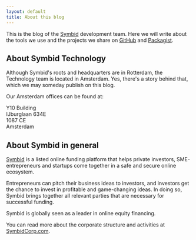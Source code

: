 ```yaml
---
layout: default
title: About this blog
---
```


This is the blog of the [Symbid](http://symbid.com) development team. Here we will write about the tools we use and the projects we share on [GitHub](https://github.com/Symbid) and [Packagist](https://packagist.org/packages/symbid/).

## About Symbid Technology

Although Symbid's roots and headquarters are in Rotterdam, the Technology team is located in Amsterdam. Yes, there's a story behind that, which we may someday publish on this blog.

Our Amsterdam offices can be found at:

Y10 Building<br>
IJburglaan 634E<br>
1087 CE<br>
Amsterdam<br>

## About Symbid in general

[Symbid](http://symbid.com) is a listed online funding platform that helps private investors, SME-entrepreneurs and startups come together in a safe and secure online ecosystem.

Entrepreneurs can pitch their business ideas to investors, and investors get the chance to invest in profitable and game-changing ideas. In doing so, Symbid brings together all relevant parties that are necessary for successful funding.

Symbid is globally seen as a leader in online equity financing.

You can read more about the corporate structure and activities at [SymbidCorp.com](http://symbidcorp.com).